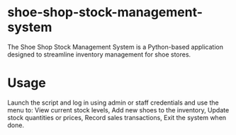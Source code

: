 # shoe-shop-stock-management-system
The Shoe Shop Stock Management System is a Python-based application designed to streamline inventory management for shoe stores.
# Usage
Launch the script and log in using admin or staff credentials and use the menu to:
View current stock levels,
Add new shoes to the inventory,
Update stock quantities or prices,
Record sales transactions,
Exit the system when done.
